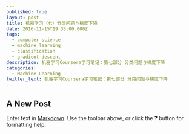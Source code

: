 ```yaml
---
published: true
layout: post
title: 机器学习（七）分类问题与梯度下降
date: 2016-11-15T19:35:00.000Z
tags:
  - computer science
  - machine learning
  - classification
  - gradient descent
description: 机器学习Coursera学习笔记：第七部分 分类问题与梯度下降
categories:
  - Machine Learning
twitter_text: 机器学习Coursera学习笔记：第七部分 分类问题与梯度下降
---
```

##

##

##

##

## A New Post

Enter text in [Markdown](http://daringfireball.net/projects/markdown/). Use the toolbar above, or click the **?** button for formatting help.
